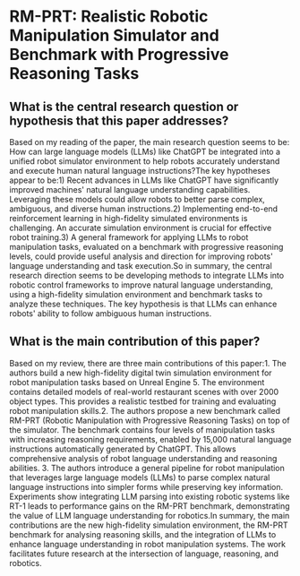 # RM-PRT: Realistic Robotic Manipulation Simulator and Benchmark with   Progressive Reasoning Tasks

## What is the central research question or hypothesis that this paper addresses?

Based on my reading of the paper, the main research question seems to be: How can large language models (LLMs) like ChatGPT be integrated into a unified robot simulator environment to help robots accurately understand and execute human natural language instructions?The key hypotheses appear to be:1) Recent advances in LLMs like ChatGPT have significantly improved machines' natural language understanding capabilities. Leveraging these models could allow robots to better parse complex, ambiguous, and diverse human instructions.2) Implementing end-to-end reinforcement learning in high-fidelity simulated environments is challenging. An accurate simulation environment is crucial for effective robot training.3) A general framework for applying LLMs to robot manipulation tasks, evaluated on a benchmark with progressive reasoning levels, could provide useful analysis and direction for improving robots' language understanding and task execution.So in summary, the central research direction seems to be developing methods to integrate LLMs into robotic control frameworks to improve natural language understanding, using a high-fidelity simulation environment and benchmark tasks to analyze these techniques. The key hypothesis is that LLMs can enhance robots' ability to follow ambiguous human instructions.


## What is the main contribution of this paper?

Based on my review, there are three main contributions of this paper:1. The authors build a new high-fidelity digital twin simulation environment for robot manipulation tasks based on Unreal Engine 5. The environment contains detailed models of real-world restaurant scenes with over 2000 object types. This provides a realistic testbed for training and evaluating robot manipulation skills.2. The authors propose a new benchmark called RM-PRT (Robotic Manipulation with Progressive Reasoning Tasks) on top of the simulator. The benchmark contains four levels of manipulation tasks with increasing reasoning requirements, enabled by 15,000 natural language instructions automatically generated by ChatGPT. This allows comprehensive analysis of robot language understanding and reasoning abilities. 3. The authors introduce a general pipeline for robot manipulation that leverages large language models (LLMs) to parse complex natural language instructions into simpler forms while preserving key information. Experiments show integrating LLM parsing into existing robotic systems like RT-1 leads to performance gains on the RM-PRT benchmark, demonstrating the value of LLM language understanding for robotics.In summary, the main contributions are the new high-fidelity simulation environment, the RM-PRT benchmark for analysing reasoning skills, and the integration of LLMs to enhance language understanding in robot manipulation systems. The work facilitates future research at the intersection of language, reasoning, and robotics.
